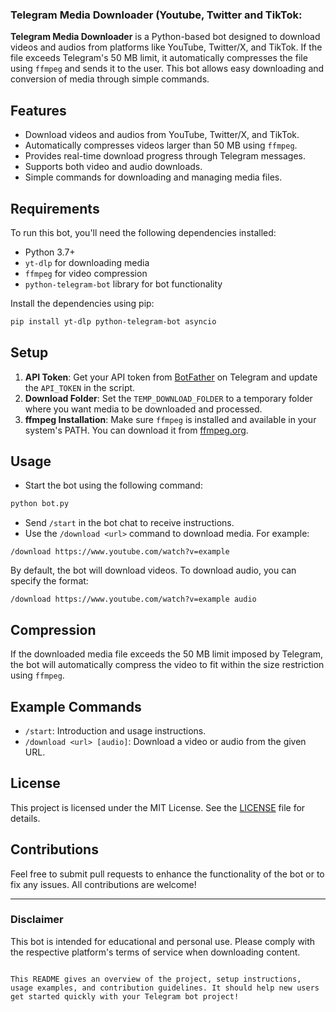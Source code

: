 ### Telegram Media Downloader (Youtube, Twitter and TikTok:

**Telegram Media Downloader** is a Python-based bot designed to download videos and audios from platforms like YouTube, Twitter/X, and TikTok. If the file exceeds Telegram's 50 MB limit, it automatically compresses the file using `ffmpeg` and sends it to the user. This bot allows easy downloading and conversion of media through simple commands.

## Features

- Download videos and audios from YouTube, Twitter/X, and TikTok.
- Automatically compresses videos larger than 50 MB using `ffmpeg`.
- Provides real-time download progress through Telegram messages.
- Supports both video and audio downloads.
- Simple commands for downloading and managing media files.

## Requirements

To run this bot, you'll need the following dependencies installed:

- Python 3.7+
- `yt-dlp` for downloading media
- `ffmpeg` for video compression
- `python-telegram-bot` library for bot functionality

Install the dependencies using pip:

```bash
pip install yt-dlp python-telegram-bot asyncio
```

## Setup

1. **API Token**: Get your API token from [BotFather](https://core.telegram.org/bots#botfather) on Telegram and update the `API_TOKEN` in the script.
2. **Download Folder**: Set the `TEMP_DOWNLOAD_FOLDER` to a temporary folder where you want media to be downloaded and processed.
3. **ffmpeg Installation**: Make sure `ffmpeg` is installed and available in your system's PATH. You can download it from [ffmpeg.org](https://ffmpeg.org/download.html).

## Usage

- Start the bot using the following command:

```bash
python bot.py
```

- Send `/start` in the bot chat to receive instructions.
- Use the `/download <url>` command to download media. For example:

```
/download https://www.youtube.com/watch?v=example
```

By default, the bot will download videos. To download audio, you can specify the format:

```
/download https://www.youtube.com/watch?v=example audio
```

## Compression

If the downloaded media file exceeds the 50 MB limit imposed by Telegram, the bot will automatically compress the video to fit within the size restriction using `ffmpeg`.

## Example Commands

- `/start`: Introduction and usage instructions.
- `/download <url> [audio]`: Download a video or audio from the given URL.

## License

This project is licensed under the MIT License. See the [LICENSE](LICENSE) file for details.

## Contributions

Feel free to submit pull requests to enhance the functionality of the bot or to fix any issues. All contributions are welcome!

---

### Disclaimer

This bot is intended for educational and personal use. Please comply with the respective platform's terms of service when downloading content.
```

This README gives an overview of the project, setup instructions, usage examples, and contribution guidelines. It should help new users get started quickly with your Telegram bot project!
